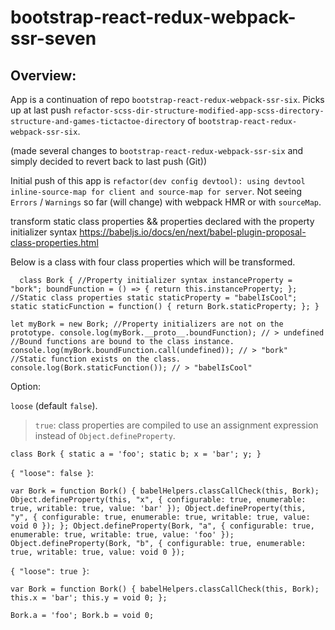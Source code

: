 # bootstrap-react-redux-webpack-ssr-seven

## Overview:

App is a continuation of repo `bootstrap-react-redux-webpack-ssr-six`. Picks up at last push `refactor-scss-dir-structure-modified-app-scss-directory-structure-and-games-tictactoe-directory` of `bootstrap-react-redux-webpack-ssr-six`.

(made several changes to `bootstrap-react-redux-webpack-ssr-six` and simply decided to revert back to last push (Git))

Initial push of this app is `refactor(dev config devtool): using devtool inline-source-map for client and source-map for server`. Not seeing `Errors` / `Warnings` so far (will change) with webpack HMR or with `sourceMap`.


transform static class properties && properties declared with the property initializer syntax
https://babeljs.io/docs/en/next/babel-plugin-proposal-class-properties.html

Below is a class with four class properties which will be transformed.

`  
class Bork {
    //Property initializer syntax
    instanceProperty = "bork";
    boundFunction = () => {
      return this.instanceProperty;
    };
    //Static class properties
    static staticProperty = "babelIsCool";
    static staticFunction = function() {
      return Bork.staticProperty;
    };
  }
  `

`
  let myBork = new Bork;
  //Property initializers are not on the prototype.
  console.log(myBork.__proto__.boundFunction); // > undefined
  //Bound functions are bound to the class instance.
  console.log(myBork.boundFunction.call(undefined)); // > "bork"
  //Static function exists on the class.
  console.log(Bork.staticFunction()); // > "babelIsCool"
  `

Option:

`loose` (default `false`).

> `true`: class properties are compiled to use an assignment expression instead of `Object.defineProperty`.

`
  class Bork {
    static a = 'foo';
    static b;
    x = 'bar';
    y;
  }
  `

`{ "loose": false }`:

`
  var Bork = function Bork() {
  babelHelpers.classCallCheck(this, Bork);
  Object.defineProperty(this, "x", {
    configurable: true,
    enumerable: true,
    writable: true,
    value: 'bar'
  });
  Object.defineProperty(this, "y", {
    configurable: true,
    enumerable: true,
    writable: true,
    value: void 0
  });
};
Object.defineProperty(Bork, "a", {
  configurable: true,
  enumerable: true,
  writable: true,
  value: 'foo'
});
Object.defineProperty(Bork, "b", {
  configurable: true,
  enumerable: true,
  writable: true,
  value: void 0
});
`

`{ "loose": true }`:

`
var Bork = function Bork() {
  babelHelpers.classCallCheck(this, Bork);
  this.x = 'bar';
  this.y = void 0;
};
`

`
Bork.a = 'foo';
Bork.b = void 0;
`
























